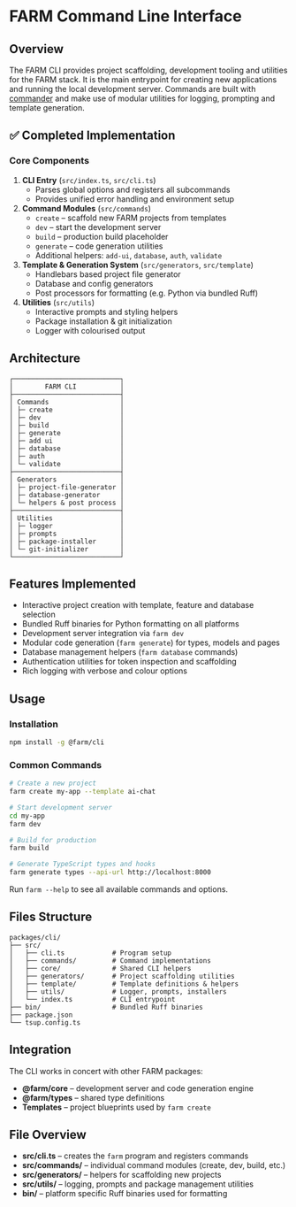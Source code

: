 # FARM Command Line Interface

## Overview

The FARM CLI provides project scaffolding, development tooling and utilities for the FARM stack. It is the main entrypoint for creating new applications and running the local development server. Commands are built with [commander](https://github.com/tj/commander.js) and make use of modular utilities for logging, prompting and template generation.

## ✅ Completed Implementation

### Core Components

1. **CLI Entry** (`src/index.ts`, `src/cli.ts`)
   - Parses global options and registers all subcommands
   - Provides unified error handling and environment setup
2. **Command Modules** (`src/commands`)
   - `create` – scaffold new FARM projects from templates
   - `dev` – start the development server
   - `build` – production build placeholder
   - `generate` – code generation utilities
   - Additional helpers: `add-ui`, `database`, `auth`, `validate`
3. **Template & Generation System** (`src/generators`, `src/template`)
   - Handlebars based project file generator
   - Database and config generators
   - Post processors for formatting (e.g. Python via bundled Ruff)
4. **Utilities** (`src/utils`)
   - Interactive prompts and styling helpers
   - Package installation & git initialization
   - Logger with colourised output

## Architecture

```
┌───────────────────────────┐
│        FARM CLI           │
├───────────────────────────┤
│ Commands                  │
│ ├─ create                 │
│ ├─ dev                    │
│ ├─ build                  │
│ ├─ generate               │
│ ├─ add ui                 │
│ ├─ database               │
│ ├─ auth                   │
│ └─ validate               │
├───────────────────────────┤
│ Generators                │
│ ├─ project-file-generator │
│ ├─ database-generator     │
│ └─ helpers & post process │
├───────────────────────────┤
│ Utilities                 │
│ ├─ logger                 │
│ ├─ prompts                │
│ ├─ package-installer      │
│ └─ git-initializer        │
└───────────────────────────┘
```

## Features Implemented

- Interactive project creation with template, feature and database selection
- Bundled Ruff binaries for Python formatting on all platforms
- Development server integration via `farm dev`
- Modular code generation (`farm generate`) for types, models and pages
- Database management helpers (`farm database` commands)
- Authentication utilities for token inspection and scaffolding
- Rich logging with verbose and colour options

## Usage

### Installation

```bash
npm install -g @farm/cli
```

### Common Commands

```bash
# Create a new project
farm create my-app --template ai-chat

# Start development server
cd my-app
farm dev

# Build for production
farm build

# Generate TypeScript types and hooks
farm generate types --api-url http://localhost:8000
```

Run `farm --help` to see all available commands and options.

## Files Structure

```
packages/cli/
├── src/
│   ├── cli.ts            # Program setup
│   ├── commands/         # Command implementations
│   ├── core/             # Shared CLI helpers
│   ├── generators/       # Project scaffolding utilities
│   ├── template/         # Template definitions & helpers
│   ├── utils/            # Logger, prompts, installers
│   └── index.ts          # CLI entrypoint
├── bin/                  # Bundled Ruff binaries
├── package.json
└── tsup.config.ts
```

## Integration

The CLI works in concert with other FARM packages:

- **@farm/core** – development server and code generation engine
- **@farm/types** – shared type definitions
- **Templates** – project blueprints used by `farm create`

## File Overview

- **src/cli.ts** – creates the `farm` program and registers commands
- **src/commands/** – individual command modules (create, dev, build, etc.)
- **src/generators/** – helpers for scaffolding new projects
- **src/utils/** – logging, prompts and package management utilities
- **bin/** – platform specific Ruff binaries used for formatting

